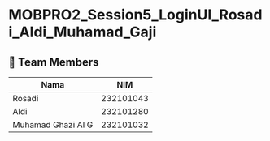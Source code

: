 # MOBPRO2_Session5_LoginUI_Rosadi_Aldi_Muhamad_Gaji
## 👥 Team Members
   Nama               |    NIM      |
|---------------------|-------------|
| Rosadi              | 232101043   |
| Aldi                | 232101280   |
|Muhamad Ghazi Al G   | 232101032   |
